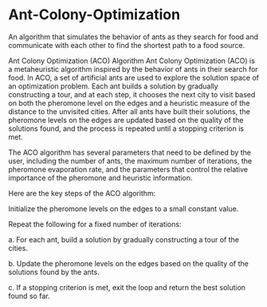 # Ant-Colony-Optimization
An algorithm that simulates the behavior of ants as they search for food and communicate with each other to find the shortest path to a food source.





Ant Colony Optimization (ACO) Algorithm
Ant Colony Optimization (ACO) is a metaheuristic algorithm inspired by the behavior of ants in their search for food. In ACO, a set of artificial ants are used to explore the solution space of an optimization problem. Each ant builds a solution by gradually constructing a tour, and at each step, it chooses the next city to visit based on both the pheromone level on the edges and a heuristic measure of the distance to the unvisited cities. After all ants have built their solutions, the pheromone levels on the edges are updated based on the quality of the solutions found, and the process is repeated until a stopping criterion is met.

The ACO algorithm has several parameters that need to be defined by the user, including the number of ants, the maximum number of iterations, the pheromone evaporation rate, and the parameters that control the relative importance of the pheromone and heuristic information.

Here are the key steps of the ACO algorithm:

Initialize the pheromone levels on the edges to a small constant value.

Repeat the following for a fixed number of iterations:

a. For each ant, build a solution by gradually constructing a tour of the cities.

b. Update the pheromone levels on the edges based on the quality of the solutions found by the ants.

c. If a stopping criterion is met, exit the loop and return the best solution found so far.
